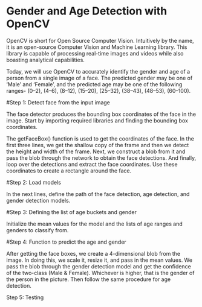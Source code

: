 
# Gender and Age Detection with OpenCV

OpenCV is short for Open Source Computer Vision. Intuitively by the name, it is an open-source Computer Vision and Machine Learning library. This library is capable of processing real-time images and videos while also boasting analytical capabilities.

Today, we will use OpenCV to accurately identify the gender and age of a person from a single image of a face. The predicted gender may be one of ‘Male’ and ‘Female’, and the predicted age may be one of the following ranges- (0–2), (4–6), (8–12), (15–20), (25–32), (38–43), (48–53), (60–100).

#Step 1: Detect face from the input image

The face detector produces the bounding box coordinates of the face in the image. Start by importing required libraries and finding the bounding box coordinates.

The getFaceBox() function is used to get the coordinates of the face. In the first three lines, we get the shallow copy of the frame and then we detect the height and width of the frame. Next, we construct a blob from it and pass the blob through the network to obtain the face detections. And finally, loop over the detections and extract the face coordinates. Use these coordinates to create a rectangle around the face.

#Step 2: Load models

In the next lines, define the path of the face detection, age detection, and gender detection models.


#Step 3: Defining the list of age buckets and gender

Initialize the mean values for the model and the lists of age ranges and genders to classify from.

#Step 4: Function to predict the age and gender

After getting the face boxes, we create a 4-dimensional blob from the image. In doing this, we scale it, resize it, and pass in the mean values. We pass the blob through the gender detection model and get the confidence of the two-class (Male & Female). Whichever is higher, that is the gender of the person in the picture. Then follow the same procedure for age detection.


Step 5: Testing

